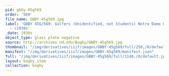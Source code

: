```yaml
---
pid: gbby-45g569
order: '569'
file_name: GBBY-45g569.jpg
label: 'GBBY 45G/569: Golfers (Unidentified, not Students) Notre Dame Golf Course
  - c1930s'
_date: 1930s
object_type: glass plate negative
source: http://archives.nd.edu/Bagby/GBBY-45g569.jpg
thumbnail: "/img/derivatives/iiif/images/GBBY-45g569/full/250,/0/default.jpg"
manifest: "/img/derivatives/iiif/images/GBBY-45g569/manifest.json"
full: "/img/derivatives/iiif/images/GBBY-45g569/full/1140,/0/default.jpg"
layout: bagby_item
collection: bagby
---
```

